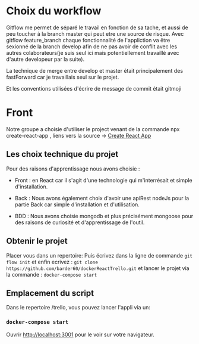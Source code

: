 # Choix du workflow
Gitflow me permet de séparé le travail en fonction de sa tache, et aussi de peu toucher à la branch master qui peut etre une source de risque. Avec gitflow feature_branch chaque fonctionnalité de l'appliction va être sexionné de la branch develop afin de ne pas avoir de conflit avec les autres colaborateurs(je suis seul ici mais potentiellement travaillé avec d'autre developeur par la suite).

La technique de merge entre develop et master était principalement des fastForward car je travaillais seul sur le projet.

Et les conventions utilisées d'écrire de message de commit était gitmoji
# Front
Notre groupe a choisie d'utiliser le project venant de la commande npx create-react-app , liens vers la source -> [Create React App](https://github.com/facebook/create-react-app)

## Les choix technique du projet
Pour des raisons d'apprentissage nous avons choisie :

* Front : en React car il s'agit d'une technologie qui m'interrésait et simple d'installation.

* Back : Nous avons également choix d'avoir une apiRest nodeJs pour la partie Back car simple d'installation et d'utilisation.

* BDD : Nous avons choisie mongodb et plus précisément mongoose pour des raisons de curiosité et d'apprentissage de l'outil.

## Obtenir le projet
Placer vous dans un repertoire:
Puis écrivez dans la ligne de commande 
```git flow init``` 
et enfin ecrivez : 
```git clone https://github.com/barder60/dockerReactTrello.git```
et lancer le projet via la commande : 
```docker-compose start```

## Emplacement du script

Dans le repertoire /trello, vous pouvez lancer l'appli via un:

### `docker-compose start`

Ouvrir [http://localhost:3001](http://localhost:3001) pour le voir sur votre navigateur.



